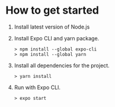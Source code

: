 # How to get started

1. Install latest version of Node.js

2. Install Expo CLI and yarn package.
   ```Shell
   > npm install --global expo-cli
   > npm install --global yarn
   ```

3. Install all dependencies for the project.
   ```Shell
   > yarn install
   ```

4. Run with Expo CLI.
   ```Shell
   > expo start
   ```